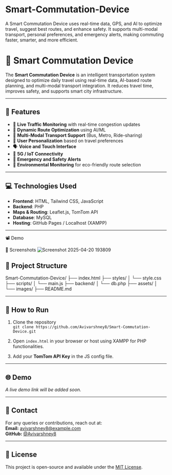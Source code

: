 # Smart-Commutation-Device
A Smart Commutation Device uses real-time data, GPS, and AI to optimize travel, suggest best routes, and enhance safety. It supports multi-modal transport, personal preferences, and emergency alerts, making commuting faster, smarter, and more efficient.
# 🚦 Smart Commutation Device

The **Smart Commutation Device** is an intelligent transportation system designed to optimize daily travel using real-time data, AI-based route planning, and multi-modal transport integration. It reduces travel time, improves safety, and supports smart city infrastructure.

---

## 📌 Features

- 📍 **Live Traffic Monitoring** with real-time congestion updates
- 🔁 **Dynamic Route Optimization** using AI/ML
- 🚉 **Multi-Modal Transport Support** (Bus, Metro, Ride-sharing)
- 🧠 **User Personalization** based on travel preferences
- 🗣️ **Voice and Touch Interface**
- 📡 **5G / IoT Connectivity**
- 🚨 **Emergency and Safety Alerts**
- 🌱 **Environmental Monitoring** for eco-friendly route selection

---

## 💻 Technologies Used

- **Frontend**: HTML, Tailwind CSS, JavaScript
- **Backend**: PHP
- **Maps & Routing**: Leaflet.js, TomTom API
- **Database**: MySQL
- **Hosting**: GitHub Pages / Localhost (XAMPP)

---
📽️ Demo


📸 Screenshots
![Screenshot 2025-04-20 193809](https://github.com/user-attachments/assets/f17b2108-7d33-4a5a-9ed3-dfd304765109)


## 📂 Project Structure
Smart-Commutation-Device/ ├── index.html ├── styles/ │ └── style.css ├── scripts/ │ └── main.js ├── backend/ │ └── db.php ├── assets/ │ └── images/ ├── README.md

---

## 🚀 How to Run

1. Clone the repository  
   `git clone https://github.com/Avivarshney8/Smart-Commutation-Device.git`

2. Open `index.html` in your browser or host using XAMPP for PHP functionalities.

3. Add your **TomTom API Key** in the JS config file.

---

## 🌐 Demo

_A live demo link will be added soon._

---

## 📧 Contact

For any queries or contributions, reach out at:  
**Email:** avivarshney8@example.com  
**GitHub:** [@Avivarshney8](https://github.com/Avivarshney8)

---

## 📃 License

This project is open-source and available under the [MIT License](LICENSE).
